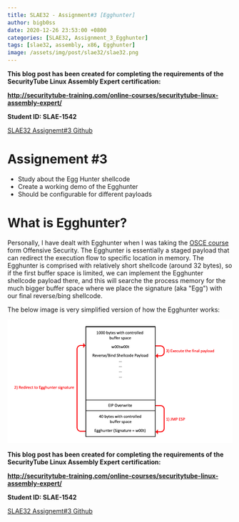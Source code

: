 ```yaml
---
title: SLAE32 - Assignment#3 [Egghunter]
author: bigb0ss
date: 2020-12-26 23:53:00 +0800
categories: [SLAE32, Assignment_3_Egghunter]
tags: [slae32, assembly, x86, Egghunter]
image: /assets/img/post/slae32/slae32.png
---
```


<b>This blog post has been created for completing the requirements of the SecurityTube Linux Assembly Expert certification:</b>

<b>http://securitytube-training.com/online-courses/securitytube-linux-assembly-expert/</b>

<b>Student ID: SLAE-1542</b>

[SLAE32 Assignemt#3 Github](https://github.com/bigb0sss/SLAE32)

# Assignement #3 
* Study about the Egg Hunter shellcode
* Create a working demo of the Egghunter
* Should be configurable for different payloads

# What is Egghunter?
Personally, I have dealt with Egghunter when I was taking the [OSCE course](https://www.offensive-security.com/offsec/retiring-ctp-intro-new-courses/) form Offensive Security. The Egghunter is essentially a staged payload that can redirect the execution flow to specific location in memory. The Egghunter is comprised with relatively short shellcode (around 32 bytes), so if the first buffer space is limited, we can implement the Egghunter shellcode payload there, and this will searche the process memory for the much bigger buffer space where we place the signature (aka "Egg") with our final reverse/bing shellcode.

The below image is very simplified version of how the Egghunter works: 

![image](/assets/img/post/slae32/assignment3/01.png)






<b>This blog post has been created for completing the requirements of the SecurityTube Linux Assembly Expert certification:</b>

<b>http://securitytube-training.com/online-courses/securitytube-linux-assembly-expert/</b>

<b>Student ID: SLAE-1542</b>

[SLAE32 Assignemt#3 Github](https://github.com/bigb0sss/SLAE32)